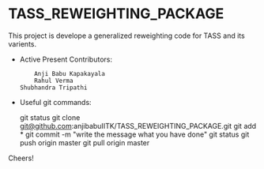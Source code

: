 # TASS_REWEIGHTING_PACKAGE
This project is develope a generalized reweighting code for TASS and its varients.

*   Active Present Contributors:

            Anji Babu Kapakayala
            Rahul Verma
	    Shubhandra Tripathi

 *  Useful git commands:

	   git status
	   git clone git@github.com:anjibabuIITK/TASS_REWEIGHTING_PACKAGE.git
           git add *
           git commit -m "write the message what you have done"
           git status
	   git push origin master
	   git pull origin master

Cheers!
